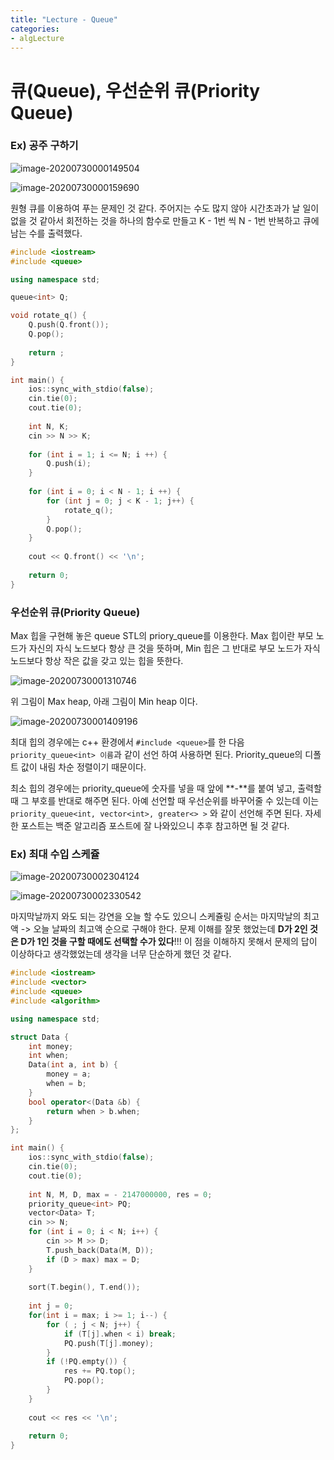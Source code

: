 ```yaml
---
title: "Lecture - Queue"
categories: 
- algLecture
---
```




# 큐(Queue), 우선순위 큐(Priority Queue)

### Ex) 공주 구하기

![image-20200730000149504](../../post_images/20200729/image-20200730000149504.png)

![image-20200730000159690](../../post_images/20200729/image-20200730000159690.png)

원형 큐를 이용하여 푸는 문제인 것 같다. 주어지는 수도 많지 않아 시간초과가 날 일이 없을 것 같아서 회전하는 것을 하나의 함수로 만들고 K - 1번 씩 N - 1번 반복하고 큐에 남는 수를 출력했다.

```c++
#include <iostream>
#include <queue>

using namespace std;

queue<int> Q;

void rotate_q() {
    Q.push(Q.front());
    Q.pop();
    
    return ;
}

int main() {
    ios::sync_with_stdio(false);
    cin.tie(0);
    cout.tie(0);
    
    int N, K;
    cin >> N >> K;
    
    for (int i = 1; i <= N; i ++) {
        Q.push(i);
    }
    
    for (int i = 0; i < N - 1; i ++) {
        for (int j = 0; j < K - 1; j++) {
            rotate_q();
        }
      	Q.pop();
    }
    
    cout << Q.front() << '\n';
        
    return 0;
}
```



### 우선순위 큐(Priority Queue)

Max 힙을 구현해 놓은 queue STL의 priory_queue를 이용한다. Max 힙이란 부모 노드가 자신의 자식 노드보다 항상 큰 것을 뜻하며, Min 힙은 그 반대로 부모 노드가 자식 노드보다 항상 작은 값을 갖고 있는 힙을 뜻한다.

![image-20200730001310746](../../post_images/20200729/image-20200730001310746.png)

위 그림이 Max heap, 아래 그림이 Min heap 이다.

![image-20200730001409196](../../post_images/20200729/image-20200730001409196.png)

최대 힙의 경우에는 c++ 환경에서 ```#include <queue>```를 한 다음 ```priority_queue<int> 이름```과 같이 선언 하여 사용하면 된다. Priority_queue의 디폴트 값이 내림 차순 정렬이기 때문이다.

최소 힙의 경우에는 priority_queue에 숫자를 넣을 때 앞에 **-**를 붙여 넣고, 출력할 때 그 부호를 반대로 해주면 된다. 아예 선언할 때 우선순위를 바꾸어줄 수 있는데 이는 ```priority_queue<int, vector<int>, greater<> >``` 와 같이 선언해 주면 된다. 자세한 포스트는 백준 알고리즘 포스트에 잘 나와있으니 추후 참고하면 될 것 같다.



### Ex) 최대 수입 스케쥴

![image-20200730002304124](../../post_images/20200729/image-20200730002304124.png)

![image-20200730002330542](../../post_images/20200729/image-20200730002330542.png)

마지막날까지 와도 되는 강연을 오늘 할 수도 있으니 스케쥴링 순서는 마지막날의 최고 액 -> 오늘 날짜의 최고액 순으로 구해야 한다. 문제 이해를 잘못 했었는데 **D가 2인 것은 D가 1인 것을 구할 때에도 선택할 수가 있다**!!! 이 점을 이해하지 못해서 문제의 답이 이상하다고 생각했었는데 생각을 너무 단순하게 했던 것 같다.

```c++
#include <iostream>
#include <vector>
#include <queue>
#include <algorithm>

using namespace std;

struct Data {
    int money;
    int when;
    Data(int a, int b) {
        money = a;
        when = b;
    }
    bool operator<(Data &b) {
        return when > b.when;
    }
};

int main() {
    ios::sync_with_stdio(false);
    cin.tie(0);
    cout.tie(0);
    
    int N, M, D, max = - 2147000000, res = 0;
    priority_queue<int> PQ;
    vector<Data> T;
    cin >> N;
    for (int i = 0; i < N; i++) {
        cin >> M >> D;
        T.push_back(Data(M, D));
        if (D > max) max = D;
    }
    
    sort(T.begin(), T.end());
    
    int j = 0;
    for(int i = max; i >= 1; i--) {
        for ( ; j < N; j++) {
            if (T[j].when < i) break;
            PQ.push(T[j].money);
        }
        if (!PQ.empty()) {
            res += PQ.top();
            PQ.pop();
        }
    }
    
    cout << res << '\n';
    
    return 0;
}
```

